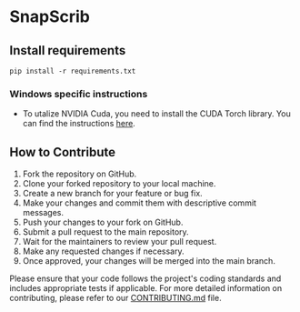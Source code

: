 # SnapScrib
## Install requirements
`pip install -r requirements.txt`

### Windows specific instructions
- To utalize NVIDIA Cuda, you need to install the CUDA Torch library. You can find the instructions [here](https://pytorch.org/).

## How to Contribute

1. Fork the repository on GitHub.
2. Clone your forked repository to your local machine.
3. Create a new branch for your feature or bug fix.
4. Make your changes and commit them with descriptive commit messages.
5. Push your changes to your fork on GitHub.
6. Submit a pull request to the main repository.
7. Wait for the maintainers to review your pull request.
8. Make any requested changes if necessary.
9. Once approved, your changes will be merged into the main branch.

Please ensure that your code follows the project's coding standards and includes appropriate tests if applicable. For more detailed information on contributing, please refer to our [CONTRIBUTING.md](CONTRIBUTING.md) file.